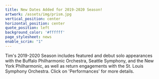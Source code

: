 ```yaml
---
title: New Dates Added for 2019-2020 Season!
artwork: /assets/img/prism.jpg
vertical_position: center
horizontal_position: center
quote_position: left
background_color: '#ffffff'
page_stylesheet: news
enable_scrim: "1"
---
```

Tim's 2019-2020 Season includes featured and debut solo appearances with the Buffalo Philharmonic Orchestra, Seattle Symphony, and the New York Philharmonic, as well as return engagements with the St. Louis Symphony Orchestra. Click on 'Performances' for more details.